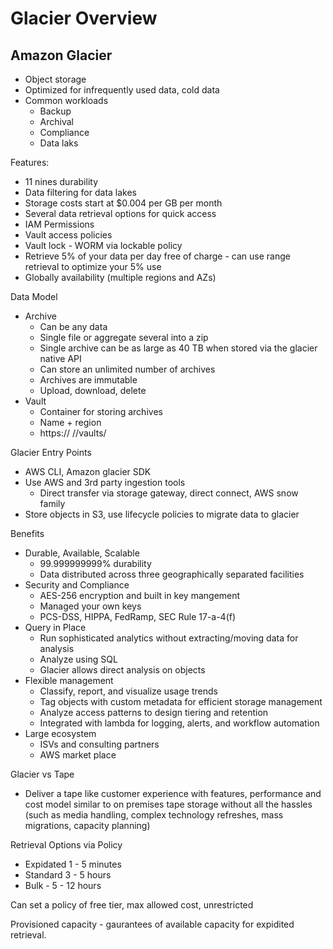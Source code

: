 # Glacier Overview

## Amazon Glacier

* Object storage
* Optimized for infrequently used data, cold data
* Common workloads
    * Backup
    * Archival
    * Compliance
    * Data laks

Features:

* 11 nines durability
* Data filtering for data lakes
* Storage costs start at $0.004 per GB per month
* Several data retrieval options for quick access
* IAM Permissions
* Vault access policies
* Vault lock - WORM via lockable policy
* Retrieve 5% of your data per day free of charge - can use range retrieval to optimize your 5% use
* Globally availability (multiple regions and AZs)

Data Model


* Archive
    * Can be any data
    * Single file or aggregate several into a zip
    * Single archive can be as large as 40 TB when stored via the glacier native API
    * Can store an unlimited number of archives
    * Archives are immutable
   * Upload, download, delete
* Vault
    * Container for storing archives
    * Name + region 
    * https://<region specific endpoint> /<account id>/vaults/<vault name>   

Glacier Entry Points

* AWS CLI, Amazon glacier SDK
* Use AWS and 3rd party ingestion tools
    * Direct transfer via storage gateway, direct connect, AWS snow family
* Store objects in S3, use lifecycle policies to migrate data to glacier

Benefits

* Durable, Available, Scalable
    * 99.999999999% durability
    * Data distributed across three geographically separated facilities
* Security and Compliance
    * AES-256 encryption and built in key mangement
    * Managed your own keys
    * PCS-DSS, HIPPA, FedRamp, SEC Rule 17-a-4(f)
* Query in Place
    * Run sophisticated analytics without extracting/moving data for analysis
    * Analyze using SQL
    * Glacier allows direct analysis on objects
* Flexible management
    * Classify, report, and visualize usage trends
    * Tag objects with custom metadata for efficient storage management
    * Analyze access patterns to design tiering and retention
    * Integrated with lambda for logging, alerts, and workflow automation
* Large ecosystem
    * ISVs and consulting partners
    * AWS market place

Glacier vs Tape

* Deliver a tape like customer experience with features, performance and cost model similar to on premises tape storage without all the hassles (such as media handling, complex technology refreshes, mass migrations, capacity planning)

Retrieval Options via Policy

* Expidated 1 - 5 minutes
* Standard 3 - 5 hours
* Bulk - 5 - 12 hours

Can set a policy of free tier, max allowed cost, unrestricted

Provisioned capacity - gaurantees of available capacity for expidited retrieval.